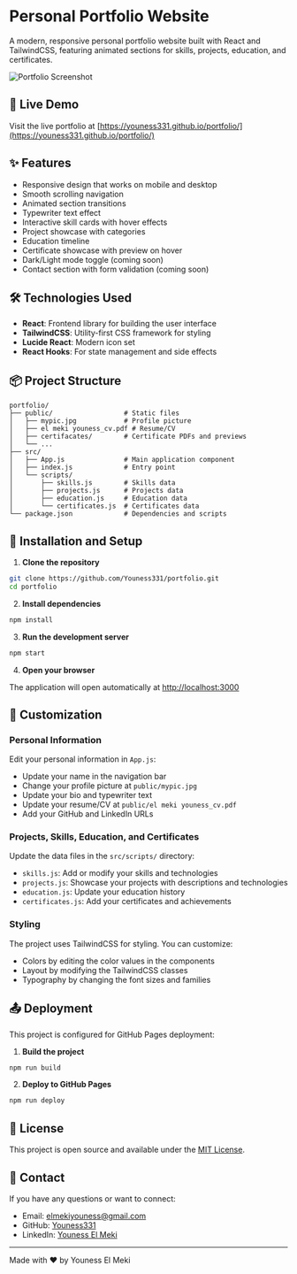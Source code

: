 # Personal Portfolio Website

A modern, responsive personal portfolio website built with React and TailwindCSS, featuring animated sections for skills, projects, education, and certificates.

![Portfolio Screenshot](./public/screenshot.png)

## 🚀 Live Demo

Visit the live portfolio at [https://youness331.github.io/portfolio/](https://youness331.github.io/portfolio/)

## ✨ Features

- Responsive design that works on mobile and desktop
- Smooth scrolling navigation
- Animated section transitions
- Typewriter text effect
- Interactive skill cards with hover effects
- Project showcase with categories
- Education timeline
- Certificate showcase with preview on hover
- Dark/Light mode toggle (coming soon)
- Contact section with form validation (coming soon)

## 🛠️ Technologies Used

- **React**: Frontend library for building the user interface
- **TailwindCSS**: Utility-first CSS framework for styling
- **Lucide React**: Modern icon set
- **React Hooks**: For state management and side effects

## 📦 Project Structure

```
portfolio/
├── public/                  # Static files
│   ├── mypic.jpg            # Profile picture
│   ├── el meki youness_cv.pdf # Resume/CV
│   ├── certifacates/        # Certificate PDFs and previews
│   └── ...
├── src/
│   ├── App.js               # Main application component
│   ├── index.js             # Entry point
│   └── scripts/
│       ├── skills.js        # Skills data
│       ├── projects.js      # Projects data
│       ├── education.js     # Education data
│       └── certificates.js  # Certificates data
└── package.json             # Dependencies and scripts
```

## 🚀 Installation and Setup

1. **Clone the repository**

```bash
git clone https://github.com/Youness331/portfolio.git
cd portfolio
```

2. **Install dependencies**

```bash
npm install
```

3. **Run the development server**

```bash
npm start
```

4. **Open your browser**

The application will open automatically at [http://localhost:3000](http://localhost:3000)

## 📝 Customization

### Personal Information

Edit your personal information in `App.js`:

- Update your name in the navigation bar
- Change your profile picture at `public/mypic.jpg`
- Update your bio and typewriter text
- Update your resume/CV at `public/el meki youness_cv.pdf`
- Add your GitHub and LinkedIn URLs

### Projects, Skills, Education, and Certificates

Update the data files in the `src/scripts/` directory:

- `skills.js`: Add or modify your skills and technologies
- `projects.js`: Showcase your projects with descriptions and technologies
- `education.js`: Update your education history
- `certificates.js`: Add your certificates and achievements

### Styling

The project uses TailwindCSS for styling. You can customize:

- Colors by editing the color values in the components
- Layout by modifying the TailwindCSS classes
- Typography by changing the font sizes and families

## 📤 Deployment

This project is configured for GitHub Pages deployment:

1. **Build the project**

```bash
npm run build
```

2. **Deploy to GitHub Pages**

```bash
npm run deploy
```

## 📄 License

This project is open source and available under the [MIT License](LICENSE).

## 🤝 Contact

If you have any questions or want to connect:

- Email: elmekiyouness@gmail.com
- GitHub: [Youness331](https://github.com/Youness331)
- LinkedIn: [Youness El Meki](https://www.linkedin.com/in/youness-el-meki-60316a200/)

---

Made with ❤️ by Youness El Meki